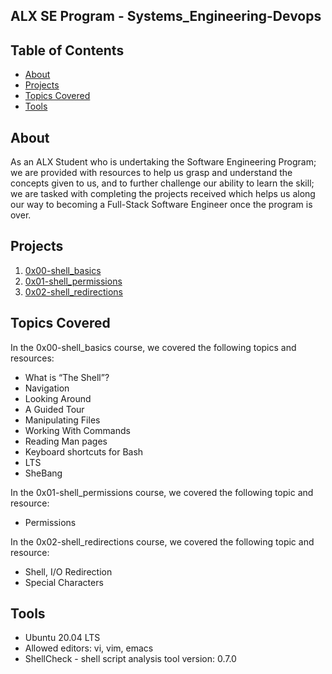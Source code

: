 ## ALX SE Program - Systems_Engineering-Devops

## Table of Contents

* [About](about)
* [Projects](projects)
* [Topics Covered](topicscovered)
* [Tools](tools)

## About

As an ALX Student who is undertaking the Software Engineering Program; we are provided with resources to help us grasp and understand the concepts given to us, and to further challenge our ability to learn the skill; we are tasked with completing the projects received which helps us along our way to becoming a Full-Stack Software Engineer once the program is over.

## Projects

1. [0x00-shell_basics](./0x00-shell_basics)
2. [0x01-shell_permissions](./0x01-shell_permissions)
3. [0x02-shell_redirections](./0x02-shell_redirections)

## Topics Covered

In the 0x00-shell_basics course, we covered the following topics and resources:

- What is “The Shell”?
- Navigation
- Looking Around
- A Guided Tour
- Manipulating Files
- Working With Commands
- Reading Man pages
- Keyboard shortcuts for Bash
- LTS
- SheBang

In the 0x01-shell_permissions course, we covered the following topic and resource:

- Permissions

In the 0x02-shell_redirections course, we covered the following topic and resource:

- Shell, I/O Redirection
- Special Characters

## Tools
* Ubuntu 20.04 LTS
* Allowed editors: vi, vim, emacs
* ShellCheck - shell script analysis tool
version: 0.7.0
